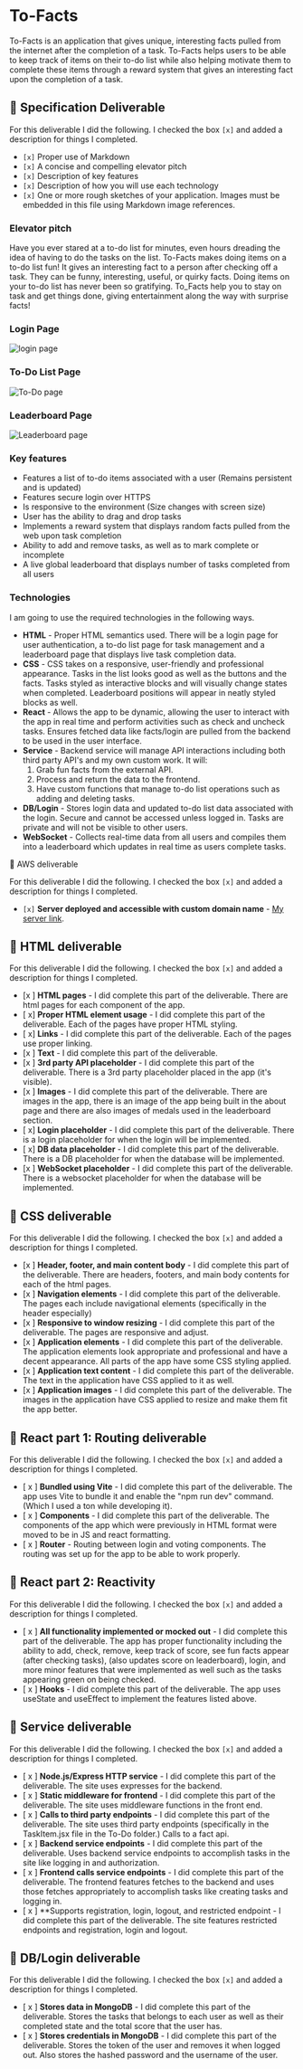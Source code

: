 # To-Facts
<!--[My Notes](notes.md)

For the AWS Section. I learned a lot about how to set up a web server on the Amazon cloud. I learned that there are a lot of different types of domains. There are also a lot of rules you can use in the records sections which helps control the routing. This is somewhat similar to the redirects in WordPress. However it is a little bit different in that these rules can form the basis of the site and the site cannot always function without them. 

For the HTML section I learned a lot about using html to group components together, specifically making list like structuers. I learned that sometimes instead of using unordered lists or other actual list components its better to make div groups that are grouped together because it allows more functionality. I also learned a bit about HTML semantics. Such as sectioning div groups and other items and using nav around links.

For the CSS section I learned a lot about using styling to make HTML components pretty. I learned that there are certain subtle differences that can give you the results you need. Like setting height to 100vh expands the height to fill screen while setting it to 100% doesn't. (Which I guess makes sense since vh = view height) I also learned a lot about CSS components and using them to get results on the HTMl components that look good. 

For the React Part 1 I learned about using nav links to set up routing as a single page application. I also learned about establishing each HTML component as a React component I also learned a lot about modularization as well.

For React Part 2 I learned a lot about the syntax requirements (syntax errors/debugging took the most amount of time). I also learned a lot about the different components of a functional react app like use effect and use state.
in addition I felt like I learned a lot about JS functions and react specific functions as well. I felt like so far this part of the project has helped me to learn the most out of all of the parts. 

For Simon Service I felt like I learned a lot about working between the front and the backend. Once again the syntax errors and the debugging took a lot of time for me. I also felt like I learned a lot more about async code and await. Which was something that I was a little confused about before but I felt like I got a better hold of during this process. I also felt like I learned a bit about debugging code and writing better JS/react since this section was almost entirely made of JS.  

For the Database I felt like I learned a lot from it, particularly about how to establish the database connection with the service and how websites interact with a database to store information. I also felt like I learned a lot about how the importance of directly affecting objects vs making copies. I often unintentionally made copies and the database would not receive the updates if I updated the copies. 
-->


To-Facts is an application that gives unique, interesting facts pulled from the internet after the completion of a task. To-Facts helps users to be able to keep track of items on their to-do list while also helping motivate them to complete these items through a reward system that gives an interesting fact upon the completion of a task.  

## 🚀 Specification Deliverable

For this deliverable I did the following. I checked the box `[x]` and added a description for things I completed.

- `[x]` Proper use of Markdown
- `[x]` A concise and compelling elevator pitch
- `[x]` Description of key features
- `[x]` Description of how you will use each technology
- `[x]` One or more rough sketches of your application. Images must be embedded in this file using Markdown image references.

### Elevator pitch

Have you ever stared at a to-do list for minutes, even hours dreading the idea of having to do the tasks on the list. To-Facts makes doing items on a to-do list fun! It gives an interesting fact to a person after checking off a task. They can be funny, interesting, useful, or quirky facts. Doing items on your to-do list has never been so gratifying. To_Facts help you to stay on task and get things done, giving entertainment along the way with surprise facts!

### Login Page
![login page](IMG_2256.jpeg)
### To-Do List Page
![To-Do page](IMG_2259.jpeg)
### Leaderboard Page
![Leaderboard page](IMG_2258.jpeg)

### Key features

- Features a list of to-do items associated with a user (Remains persistent and is updated)
- Features secure login over HTTPS
- Is responsive to the environment (Size changes with screen size)
- User has the ability to drag and drop tasks
- Implements a reward system that displays random facts pulled from the web upon task completion
- Ability to add and remove tasks, as well as to mark complete or incomplete
- A live global leaderboard that displays number of tasks completed from all users
 

### Technologies

I am going to use the required technologies in the following ways.

- **HTML** - Proper HTML semantics used. There will be a login page for user authentication, a to-do list page for task management and a leaderboard page that displays live task completion data. 
- **CSS** - CSS takes on a responsive, user-friendly and professional appearance. Tasks in the list looks good as well as the buttons and the facts. Tasks styled as interactive blocks and will visually change states when completed.  Leaderboard positions will appear in neatly styled blocks as well.
- **React** - Allows the app to be dynamic, allowing the user to interact with the app in real time and perform activities such as check and uncheck tasks. Ensures fetched data like facts/login are pulled from the backend to be used in the user interface. 
- **Service** - Backend service will manage API interactions including both third party API's and my own custom work. It will:  
  1. Grab fun facts from the external API.
  2. Process and return the data to the frontend.
  3. Have custom functions that manage to-do list operations such as adding and deleting tasks.
- **DB/Login** - Stores login data and updated to-do list data associated with the login. Secure and cannot be accessed unless logged in. Tasks are private and will not be visible to other users. 
- **WebSocket** - Collects real-time data from all users and compiles them into a leaderboard which updates in real time as users complete tasks. 

 🚀 AWS deliverable

For this deliverable I did the following. I checked the box `[x]` and added a description for things I completed.

- `[x]` **Server deployed and accessible with custom domain name** - [My server link](https://todo-facts.click).

## 🚀 HTML deliverable

For this deliverable I did the following. I checked the box `[x]` and added a description for things I completed.

- [x ] **HTML pages** - I did complete this part of the deliverable. There are html pages for each component of the app. 
- [ x] **Proper HTML element usage** - I did complete this part of the deliverable. Each of the pages have proper HTML styling.
- [ x] **Links** - I did complete this part of the deliverable. Each of the pages use proper linking.
- [x ] **Text** - I did complete this part of the deliverable.
- [x ] **3rd party API placeholder** - I did complete this part of the deliverable. There is a 3rd party placeholder placed in the app (it's visible).
- [x ] **Images** - I did complete this part of the deliverable. There are images in the app, there is an image of the app being built in the about page and there are also images of medals used in the leaderboard section. 
- [ x] **Login placeholder** - I did complete this part of the deliverable. There is a login placeholder for when the login will be implemented. 
- [ x] **DB data placeholder** - I did complete this part of the deliverable. There is a DB placeholder for when the database will be implemented.
- [x ] **WebSocket placeholder** - I did complete this part of the deliverable. There is a websocket placeholder for when the database will be implemented.

## 🚀 CSS deliverable

For this deliverable I did the following. I checked the box `[x]` and added a description for things I completed.

- [x ] **Header, footer, and main content body** - I did complete this part of the deliverable. There are headers, footers, and main body contents for each of the html pages. 
- [x ] **Navigation elements** - I did complete this part of the deliverable. The pages each include navigational elements (specifically in the header especially)
- [x ] **Responsive to window resizing** - I did complete this part of the deliverable. The pages are responsive and adjust. 
- [x ] **Application elements** - I did complete this part of the deliverable. The application elements look appropriate and professional and have a decent appearance. All parts of the app have some CSS styling applied. 
- [x ] **Application text content** - I did complete this part of the deliverable. The text in the application have CSS applied to it as well. 
- [x ] **Application images** - I did complete this part of the deliverable. The images in the application have CSS applied to resize and make them fit the app better.

## 🚀 React part 1: Routing deliverable

For this deliverable I did the following. I checked the box `[x]` and added a description for things I completed.

- [ x ] **Bundled using Vite** - I did complete this part of the deliverable. The app uses Vite to bundle it and enable the "npm run dev" command. (Which I used a ton while developing it).
- [ x ] **Components** - I did complete this part of the deliverable. The components of the app which were previously in HTML format were moved to be in JS and react formatting. 
- [ x ] **Router** - Routing between login and voting components. The routing was set up for the app to be able to work properly.

## 🚀 React part 2: Reactivity

For this deliverable I did the following. I checked the box `[x]` and added a description for things I completed.

- [ x ] **All functionality implemented or mocked out** - I did complete this part of the deliverable. The app has proper functionality including the ability to add, check, remove, keep track of score, see fun facts appear (after checking tasks), (also updates score on leaderboard), login, and more minor features that were implemented as well such as the tasks appearing green on being checked. 
- [ x ] **Hooks** - I did complete this part of the deliverable. The app uses useState and useEffect to implement the features listed above.

## 🚀 Service deliverable

For this deliverable I did the following. I checked the box `[x]` and added a description for things I completed.

- [ x ] **Node.js/Express HTTP service** - I did complete this part of the deliverable. The site uses expresses for the backend. 
- [ x ] **Static middleware for frontend** - I did complete this part of the deliverable. The site uses middleware functions in the front end.
- [ x ] **Calls to third party endpoints** - I did complete this part of the deliverable. The site uses third party endpoints (specifically in the TaskItem.jsx file in the To-Do folder.) Calls to a fact api. 
- [ x ] **Backend service endpoints** - I did complete this part of the deliverable. Uses backend service endpoints to accomplish tasks in the site like logging in and authorization. 
- [ x ] **Frontend calls service endpoints** - I did complete this part of the deliverable. The frontend features fetches to the backend and uses those fetches appropriately to accomplish tasks like creating tasks and logging in. 
- [ x ] **Supports registration, login, logout, and restricted endpoint - I did complete this part of the deliverable. The site features restricted endpoints and registration, login and logout. 

## 🚀 DB/Login deliverable

For this deliverable I did the following. I checked the box `[x]` and added a description for things I completed.
- [ x ] **Stores data in MongoDB** - I did complete this part of the deliverable. Stores the tasks that belongs to each user as well as their completed state and the total score that the user has. 
- [ x ] **Stores credentials in MongoDB** - I did complete this part of the deliverable. Stores the token of the user and removes it when logged out. Also stores the hashed password and the username of the user. 

<!--##
## 🚀 WebSocket deliverable

For this deliverable I did the following. I checked the box `[x]` and added a description for things I completed.

- [ ] **Backend listens for WebSocket connection** - I did not complete this part of the deliverable.
- [ ] **Frontend makes WebSocket connection** - I did not complete this part of the deliverable.
- [ ] **Data sent over WebSocket connection** - I did not complete this part of the deliverable.
- [ ] **WebSocket data displayed** - I did not complete this part of the deliverable.
- [ ] **Application is fully functional** - I did not complete this part of the deliverable.-->
